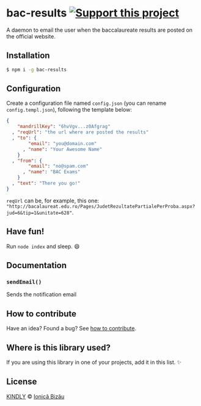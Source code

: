 # bac-results [![Support this project][donate-now]][paypal-donations]

A daemon to email the user when the baccalaureate results are posted on the official website.

## Installation

```sh
$ npm i -g bac-results
```

## Configuration

Create a configuration file named `config.json` (you can rename `config.templ.json`), following the template below:

```json
{
    "mandrillKey": "6hvVgv...z0Afgrag"
  , "reqUrl": "the url where are posted the results"
  , "to": {
        "email": "you@domain.com"
      , "name": "Your Awesome Name"
    }
  , "from": {
        "email": "no@spam.com"
      , "name": "BAC Exams"
    }
  , "text": "There you go!"
}
```

`reqUrl` can be, for example, this one: `"http://bacalaureat.edu.ro/Pages/JudetRezultatePartialePerProba.aspx?jud=6&tip=1&unitate=628"`.

## Have fun!

Run `node index` and sleep. :smile:

## Documentation

### `sendEmail()`
Sends the notification email

## How to contribute
Have an idea? Found a bug? See [how to contribute][contributing].

## Where is this library used?
If you are using this library in one of your projects, add it in this list. :sparkles:

## License

[KINDLY][license] © [Ionică Bizău][website]

[license]: http://ionicabizau.github.io/kindly-license/?author=Ionic%C4%83%20Biz%C4%83u%20%3Cbizauionica@gmail.com%3E&year=2014

[website]: http://ionicabizau.net
[paypal-donations]: https://www.paypal.com/cgi-bin/webscr?cmd=_s-xclick&hosted_button_id=RVXDDLKKLQRJW
[donate-now]: http://i.imgur.com/6cMbHOC.png

[contributing]: /CONTRIBUTING.md
[docs]: /DOCUMENTATION.md